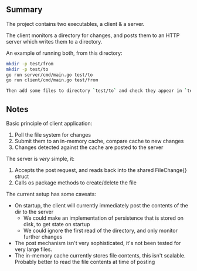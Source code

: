 ## Summary
The project contains two executables, a client & a server.

The client monitors a directory for changes, and posts them to an HTTP server which writes them to a directory.

An example of running both, from this directory:
```bash
mkdir -p test/from
mkdir -p test/to
go run server/cmd/main.go test/to
go run client/cmd/main.go test/from

Then add some files to directory `test/to` and check they appear in `test/from`
```

## Notes
Basic principle of client application:
1. Poll the file system for changes
2. Submit them to an in-memory cache, compare cache to new changes
3. Changes detected against the cache are posted to the server

The server is _very_ simple, it:
1. Accepts the post request, and reads back into the shared FileChange{} struct
2. Calls os package methods to create/delete the file

The current setup has some caveats:
- On startup, the client will currently immediately post the contents of the dir to the server
  - We could make an implementation of persistence that is stored on disk, to get state on startup
  - We could ignore the first read of the directory, and only monitor further changes
- The post mechanism isn't very sophisticated, it's not been tested for very large files.
- The in-memory cache currently stores file contents, this isn't scalable. Probably better to read the file contents at time of posting
